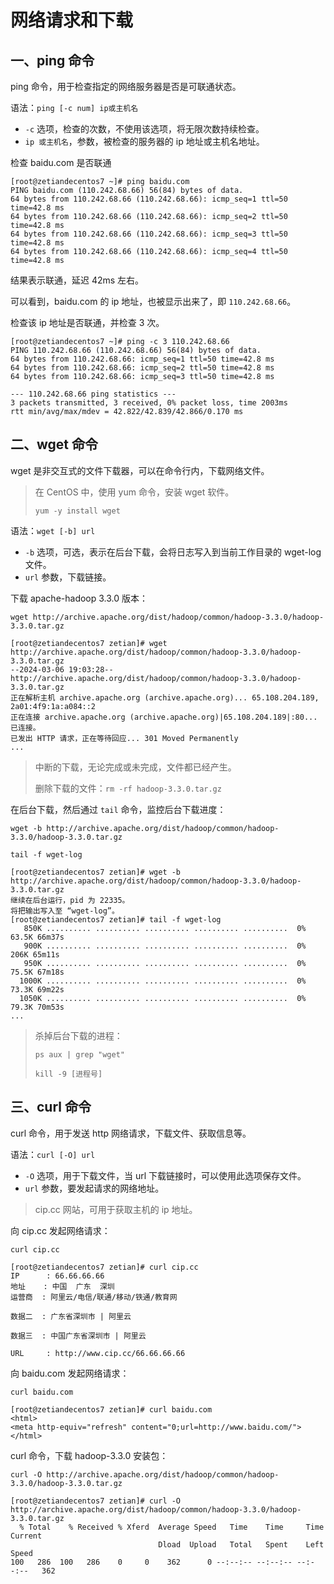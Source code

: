# 网络请求和下载

## 一、ping 命令

ping 命令，用于检查指定的网络服务器是否是可联通状态。

语法：`ping [-c num] ip或主机名`

- `-c` 选项，检查的次数，不使用该选项，将无限次数持续检查。
- `ip 或主机名`，参数，被检查的服务器的 ip 地址或主机名地址。

检查 baidu.com 是否联通

```shell
[root@zetiandecentos7 ~]# ping baidu.com
PING baidu.com (110.242.68.66) 56(84) bytes of data.
64 bytes from 110.242.68.66 (110.242.68.66): icmp_seq=1 ttl=50 time=42.8 ms
64 bytes from 110.242.68.66 (110.242.68.66): icmp_seq=2 ttl=50 time=42.8 ms
64 bytes from 110.242.68.66 (110.242.68.66): icmp_seq=3 ttl=50 time=42.8 ms
64 bytes from 110.242.68.66 (110.242.68.66): icmp_seq=4 ttl=50 time=42.8 ms
```

结果表示联通，延迟 42ms 左右。

可以看到，baidu.com 的 ip 地址，也被显示出来了，即 `110.242.68.66`。

检查该 ip 地址是否联通，并检查 3 次。

```shell
[root@zetiandecentos7 ~]# ping -c 3 110.242.68.66
PING 110.242.68.66 (110.242.68.66) 56(84) bytes of data.
64 bytes from 110.242.68.66: icmp_seq=1 ttl=50 time=42.8 ms
64 bytes from 110.242.68.66: icmp_seq=2 ttl=50 time=42.8 ms
64 bytes from 110.242.68.66: icmp_seq=3 ttl=50 time=42.8 ms

--- 110.242.68.66 ping statistics ---
3 packets transmitted, 3 received, 0% packet loss, time 2003ms
rtt min/avg/max/mdev = 42.822/42.839/42.866/0.170 ms
```

## 二、wget 命令

wget 是非交互式的文件下载器，可以在命令行内，下载网络文件。

> 在 CentOS 中，使用 yum 命令，安装 wget 软件。
>
> ```shell
> yum -y install wget
> ```

语法：`wget [-b] url`

- `-b` 选项，可选，表示在后台下载，会将日志写入到当前工作目录的 wget-log 文件。
- `url` 参数，下载链接。

下载 apache-hadoop 3.3.0 版本：

```shell
wget http://archive.apache.org/dist/hadoop/common/hadoop-3.3.0/hadoop-3.3.0.tar.gz
```

```shell
[root@zetiandecentos7 zetian]# wget http://archive.apache.org/dist/hadoop/common/hadoop-3.3.0/hadoop-3.3.0.tar.gz
--2024-03-06 19:03:28--  http://archive.apache.org/dist/hadoop/common/hadoop-3.3.0/hadoop-3.3.0.tar.gz
正在解析主机 archive.apache.org (archive.apache.org)... 65.108.204.189, 2a01:4f9:1a:a084::2
正在连接 archive.apache.org (archive.apache.org)|65.108.204.189|:80... 已连接。
已发出 HTTP 请求，正在等待回应... 301 Moved Permanently
...
```

> 中断的下载，无论完成或未完成，文件都已经产生。
>
> 删除下载的文件：`rm -rf hadoop-3.3.0.tar.gz`

在后台下载，然后通过 `tail` 命令，监控后台下载进度：

```shell
wget -b http://archive.apache.org/dist/hadoop/common/hadoop-3.3.0/hadoop-3.3.0.tar.gz
```

```shell
tail -f wget-log
```

```shell
[root@zetiandecentos7 zetian]# wget -b http://archive.apache.org/dist/hadoop/common/hadoop-3.3.0/hadoop-3.3.0.tar.gz
继续在后台运行，pid 为 22335。
将把输出写入至 “wget-log”。
[root@zetiandecentos7 zetian]# tail -f wget-log
   850K .......... .......... .......... .......... ..........  0% 63.5K 66m37s
   900K .......... .......... .......... .......... ..........  0%  206K 65m11s
   950K .......... .......... .......... .......... ..........  0% 75.5K 67m18s
  1000K .......... .......... .......... .......... ..........  0% 73.3K 69m22s
  1050K .......... .......... .......... .......... ..........  0% 79.3K 70m53s
...
```

> 杀掉后台下载的进程：
>
> ```shell
> ps aux | grep "wget"
>
> kill -9 [进程号]
> ```

## 三、curl 命令

curl 命令，用于发送 http 网络请求，下载文件、获取信息等。

语法：`curl [-O] url`

- `-O` 选项，用于下载文件，当 url 下载链接时，可以使用此选项保存文件。
- `url` 参数，要发起请求的网络地址。

> cip.cc 网站，可用于获取主机的 ip 地址。

向 cip.cc 发起网络请求：

```shell
curl cip.cc
```

```shell
[root@zetiandecentos7 zetian]# curl cip.cc
IP      : 66.66.66.66
地址    : 中国  广东  深圳
运营商  : 阿里云/电信/联通/移动/铁通/教育网

数据二  : 广东省深圳市 | 阿里云

数据三  : 中国广东省深圳市 | 阿里云

URL     : http://www.cip.cc/66.66.66.66
```

向 baidu.com 发起网络请求：

```shell
curl baidu.com
```

```shell
[root@zetiandecentos7 zetian]# curl baidu.com
<html>
<meta http-equiv="refresh" content="0;url=http://www.baidu.com/">
</html>
```

curl 命令，下载 hadoop-3.3.0 安装包：

```shell
curl -O http://archive.apache.org/dist/hadoop/common/hadoop-3.3.0/hadoop-3.3.0.tar.gz
```

```shell
[root@zetiandecentos7 zetian]# curl -O http://archive.apache.org/dist/hadoop/common/hadoop-3.3.0/hadoop-3.3.0.tar.gz
  % Total    % Received % Xferd  Average Speed   Time    Time     Time  Current
                                 Dload  Upload   Total   Spent    Left  Speed
100   286  100   286    0     0    362      0 --:--:-- --:--:-- --:--:--   362
```
